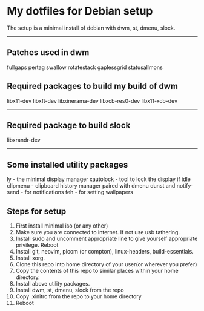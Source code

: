 # My dotfiles for Debian setup
The setup is a minimal install of debian with dwm, st, dmenu, slock.

---
## Patches used in dwm
fullgaps
pertag
swallow
rotatestack
gaplessgrid
statusallmons

## Required packages to build my build of dwm
libx11-dev
libxft-dev
libxinerama-dev
libxcb-res0-dev
libx11-xcb-dev

---
## Required package to build slock
libxrandr-dev

---
## Some installed utility packages
ly - the minimal display manager
xautolock - tool to lock the display if idle
clipmenu - clipboard history manager paired with dmenu
dunst and notify-send - for notifications
feh - for setting wallpapers

## Steps for setup
1. First install minimal iso (or any other)
2. Make sure you are connected to internet. If not use usb tathering.
3. Install sudo and uncomment appropriate line to give yourself appropriate privilege. Reboot
4. Install git, neovim, picom (or compton), linux-headers, build-essentials.
5. Install xorg.
6. Clone this repo into home directory of your user(or wherever you prefer)
7. Copy the contents of this repo to similar places within your home directory.
8. Install above utility packages. 
9. Install dwm, st, dmenu, slock from the repo
10. Copy .xinitrc from the repo to your home directory
11. Reboot
